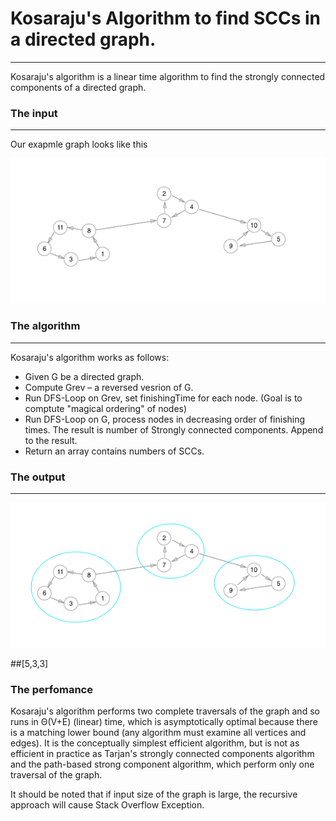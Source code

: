 # Kosaraju's Algorithm to find SCCs in a directed graph.
---
Kosaraju's algorithm is a linear time algorithm to find the strongly connected components of a directed graph.


### The input
---
Our exapmle graph looks like this

![initial_graph][initial_graph]

### The algorithm
---
Kosaraju's algorithm works as follows:
* Given G be a directed graph.
* Compute Grev – a reversed vesrion of G.
* Run DFS-Loop on Grev, set finishingTime for each node. (Goal is to comptute "magical ordering" of nodes)
* Run DFS-Loop on G, process nodes in decreasing order of finishing times. The result is number of Strongly connected components. Append to the result.
* Return an array contains numbers of SCCs.

### The output
---

![sccs_graph][sccs_graph]

##[5,3,3]


### The perfomance

Kosaraju's algorithm performs two complete traversals of the graph and so runs in Θ(V+E) (linear) time, which is asymptotically optimal because there is a matching lower bound (any algorithm must examine all vertices and edges). It is the conceptually simplest efficient algorithm, but is not as efficient in practice as Tarjan's strongly connected components algorithm and the path-based strong component algorithm, which perform only one traversal of the graph.

It should be noted that if input size of the graph is large, the recursive approach will cause Stack Overflow Exception. 

[initial_graph]: https://github.com/alexbtlv/swift_kosaraju/blob/master/assets/initial_graph.png "Graph"
[sccs_graph]: https://github.com/alexbtlv/swift_kosaraju/blob/master/assets/sccs_graph.png "SCCs"